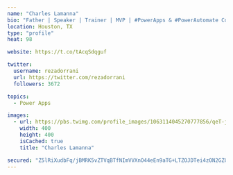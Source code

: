 ```yaml
---
name: "Charles Lamanna"
bio: "Father | Speaker | Trainer | MVP | #PowerApps & #PowerAutomate Community Super User | YouTuber Right-pointing triangle http://youtube.com/c/rezadorrani | Learn - Share - Clockwise rightwards and leftwards open circle arrows"
location: Houston, TX
type: "profile"
heat: 98

website: https://t.co/tAcqSdqguf

twitter:
  username: rezadorrani
  url: https://twitter.com/rezadorrani
  followers: 3672

topics:
  - Power Apps

images:
  - url: https://pbs.twimg.com/profile_images/1063114045270777856/qeT-jpWr_400x400.jpg
    width: 400
    height: 400
    isCached: true
    title: "Charles Lamanna"

secured: "Z5lRiXudbFq/jBMRK5vZTVqBTfNImVVXnO44eEn9aTG+LTZOJDTei4zON2GZUSi2wIc48lAL10lgPOPhEFSiCqxaOVDxgyjp24GhjwzoJwDqtBJcwVKkFPuJaCocscWCZOliaDZa4hrsJJmXIh1JVGLMinDcV9Gn2sAK9A3Ah05PsvyELp8iAAxoT4bj2tGoHLgpW2ogIWjs14jQWol95KikdoBg6amPx/o/SAzCEbELB3zwmxlfbPGDXvpytWcs9/EVm9/52N1upklpFAB5Wf1BNkZQpifVZzT3HP9v4jJ/zswCd2ai63ohizHC52zwnjIdFcz+W6PCn7g2SEKp1yZTI2b1WXWkvr/p3QWG0kKYujQLsURbIeNxQD/E8OTsVg4zA3sVNQlT4p9WNmRepgN+vTofzuo85JGinwG/VHk=;YkaZtVBJ1klXYFOW5yOauQ=="
---
```



